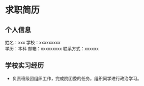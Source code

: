 
#                                求职简历

## 个人信息 
姓名：xxx                  学校：xxxxxxxxx  
学历：本科                  邮箱：xxxxxxxxx 
联系方式：xxxxxx     

## 学校实习经历

- 负责班级团组织工作，完成院团委的任务，组织同学进行政治学习。

